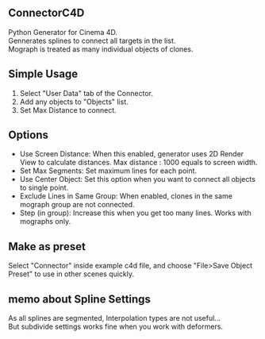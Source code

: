 ## ConnectorC4D
Python Generator for Cinema 4D.  
Gennerates splines to connect all targets in the list.  
Mograph is treated as many individual objects of clones.

## Simple Usage
1. Select "User Data" tab of the Connector.
2. Add any objects to "Objects" list.
3. Set Max Distance to connect.

## Options
- Use Screen Distance: When this enabled, generator uses 2D Render View to calculate distances. Max distance : 1000 equals to screen width.
- Set Max Segments: Set maximum lines for each point.
- Use Center Object: Set this option when you want to connect all objects to single point.
- Exclude Lines in Same Group: When enabled, clones in the same mograph group are not connected.
- Step (in group): Increase this when you get too many lines. Works with mographs only.

## Make as preset
Select "Connector" inside example c4d file, and choose "File>Save Object Preset" to use in other scenes quickly.

## memo about Spline Settings
As all splines are segmented, Interpolation types are not useful...  
But subdivide settings works fine when you work with deformers.
